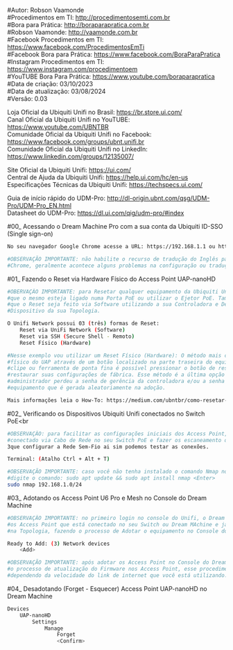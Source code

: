 #Autor: Robson Vaamonde<br>
#Procedimentos em TI: http://procedimentosemti.com.br<br>
#Bora para Prática: http://boraparapratica.com.br<br>
#Robson Vaamonde: http://vaamonde.com.br<br>
#Facebook Procedimentos em TI: https://www.facebook.com/ProcedimentosEmTi<br>
#Facebook Bora para Prática: https://www.facebook.com/BoraParaPratica<br>
#Instagram Procedimentos em TI: https://www.instagram.com/procedimentoem<br>
#YouTUBE Bora Para Prática: https://www.youtube.com/boraparapratica<br>
#Data de criação: 03/10/2023<br>
#Data de atualização: 03/08/2024<br>
#Versão: 0.03

Loja Oficial da Ubiquiti Unifi no Brasil: https://br.store.ui.com/<br>
Canal Oficial da Ubiquiti Unifi no YouTUBE: https://www.youtube.com/UBNTBR<br>
Comunidade Oficial da Ubiquiti Unifi no Facebook: https://www.facebook.com/groups/ubnt.unifi.br<br>
Comunidade Oficial da Ubiquiti Unifi no LinkedIn: https://www.linkedin.com/groups/12135007/

Site Oficial da Ubiquiti Unifi: https://ui.com/<br>
Central de Ajuda da Ubiquiti Unifi: https://help.ui.com/hc/en-us<br>
Especificações Técnicas da Ubiquiti Unifi: https://techspecs.ui.com/

Guia de início rápido do UDM-Pro: http://dl-origin.ubnt.com/qsg/UDM-Pro/UDM-Pro_EN.html<br>
Datasheet do UDM-Pro: https://dl.ui.com/qig/udm-pro/#index

#00_ Acessando o Dream Machine Pro com a sua conta da Ubiquiti ID-SSO (Single sign-on)<br>
```bash
No seu navegador Google Chrome acesse a URL: https://192.168.1.1 ou https://unifi

#OBSERVAÇÃO IMPORTANTE: não habilite o recurso de tradução do Inglês para o Português do Google
#Chrome, geralmente acontece alguns problemas na configuração ou tradução do termo técnico.
```

#01_ Fazendo o Reset via Hardware Físico do Access Point UAP-nanoHD<br>
```bash
#OBERVAÇÃO IMPORTANTE: para Resetar qualquer equipamento da Ubiquiti Unifi é necessário
#que o mesmo esteja ligado numa Porta PoE ou utilizar o Ejetor PoE. Também é recomendado
#que o Reset seja feito via Software utilizando a sua Controladora e Desadotando o AP ou
#Dispositivo da sua Topologia.

O Unifi Network possui 03 (três) formas de Reset:
	Reset via UniFi Network (Software)
	Reset via SSH (Secure Shell - Remoto)
	Reset Físico (Hardware)

#Nesse exemplo vou utilizar um Reset Físico (Hardware): O método mais comum é fazer o reset 
#físico do UAP através de um botão localizado na parte traseira do equipamento. Usando um 
#clipe ou ferramenta de ponta fina é possível pressionar o botão de reset, o que fará o UAP 
#restaurar suas configurações de fábrica. Esse método é a última opção de reset quando o 
#administrador perdeu a senha de gerência da controladora e/ou a senha de acesso remoto ao 
#equipamento que é gerada aleatoriamente na adoção.

Mais informações leia o How-To: https://medium.com/ubntbr/como-resetar-um-access-point-unifi-4f455abbe9c4
```

#02_ Verificando os Dispositivos Ubiquiti Unifi conectados no Switch PoE<br
```bash	
#OBSERVAÇÃO: para facilitar as configurações iniciais dos Access Point, recomendo está
#conectado via Cabo de Rede no seu Switch PoE e fazer os escaneamento da rede, depois
3que configurar a Rede Sem-Fio ai sim podemos testar as conexões.

Terminal: (Atalho Ctrl + Alt + T)

#OBSERVAÇÃO IMPORTANTE: caso você não tenha instalado o comando Nmap no seu GNU/Linux
#digite o comando: sudo apt update && sudo apt install nmap <Enter>
sudo nmap 192.168.1.0/24
```

#03_ Adotando os Access Point U6 Pro e Mesh no Console do Dream Machine<br>
```bash
#OBSERVAÇÃO IMPORTANTE: no primeiro login no console do Unifi, o Dream Machine já localiza
#os Access Point que está conectado no seu Switch ou Dream MAchine e já recomenda adicionar 
#na Topologia, fazendo o processo de Adotar o equipamento no Console do Dream Machine.

Ready to Add: (3) Network devices
	<Add>

#OBSERVAÇÃO IMPORTANTE: após adotar os Access Point no Console do Dream Machine é iniciado
#o processo de atualização do Firmware nos Access Point, esse procedimento demora bastante 
#dependendo da velocidade do link de internet que você está utilizando.
```

#04_ Desadotando (Forget - Esquecer) Access Point UAP-nanoHD no Dream Machine<br>
```bash
Devices
	UAP-nanoHD
		Settings
			Manage
				Forget
				<Confirm>
```